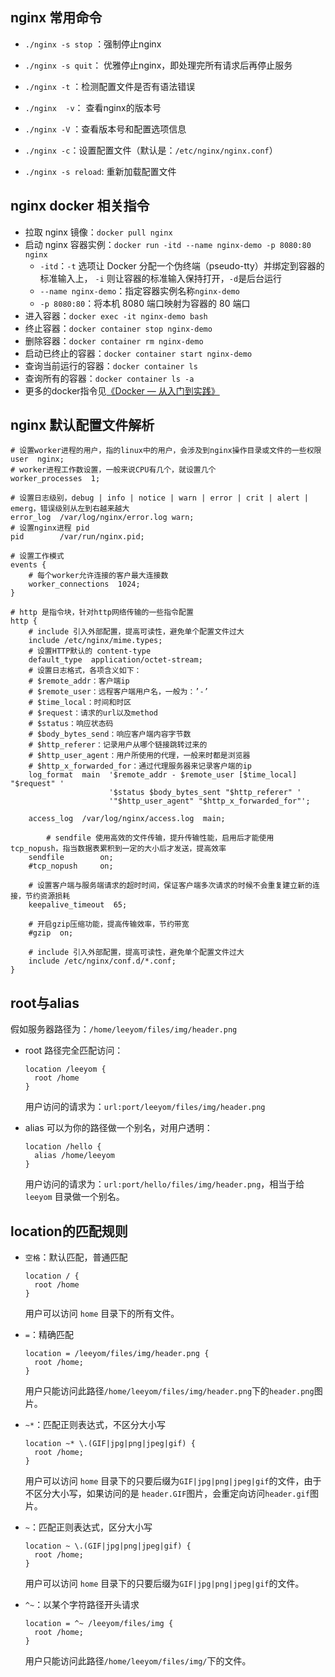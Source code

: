 ## nginx 常用命令

- `./nginx -s stop` ：强制停止nginx

- `./nginx -s quit`： 优雅停止nginx，即处理完所有请求后再停止服务

- `./nginx -t` ：检测配置文件是否有语法错误

- `./nginx  -v`： 查看nginx的版本号

- `./nginx -V` ：查看版本号和配置选项信息

- `./nginx -c`：设置配置文件（默认是：`/etc/nginx/nginx.conf`）

- `./nginx -s reload`: 重新加载配置文件

## nginx docker 相关指令

- 拉取 nginx 镜像：`docker pull nginx`
- 启动 nginx 容器实例：`docker run -itd --name nginx-demo -p 8080:80 nginx`
  - `-itd`：`-t` 选项让 Docker 分配一个伪终端（pseudo-tty）并绑定到容器的标准输入上， `-i` 则让容器的标准输入保持打开，`-d`是后台运行
  - `--name nginx-demo`：指定容器实例名称`nginx-demo`
  - `-p 8080:80`：将本机 8080 端口映射为容器的 80 端口
- 进入容器：`docker exec -it nginx-demo bash`
- 终止容器：`docker container stop nginx-demo`
- 删除容器：`docker container rm nginx-demo`
- 启动已终止的容器：`docker container start nginx-demo`
- 查询当前运行的容器：`docker container ls`
- 查询所有的容器：`docker container ls -a`
- 更多的docker指令见[《Docker — 从入门到实践》](https://vuepress.mirror.docker-practice.com)

## nginx 默认配置文件解析

```nginx
# 设置worker进程的用户，指的linux中的用户，会涉及到nginx操作目录或文件的一些权限
user  nginx;
# worker进程工作数设置，一般来说CPU有几个，就设置几个
worker_processes  1;

# 设置日志级别，debug | info | notice | warn | error | crit | alert | emerg，错误级别从左到右越来越大
error_log  /var/log/nginx/error.log warn;
# 设置nginx进程 pid
pid        /var/run/nginx.pid;

# 设置工作模式
events {
  	# 每个worker允许连接的客户最大连接数
    worker_connections  1024;
}

# http 是指令块，针对http网络传输的一些指令配置
http {
  	# include 引入外部配置，提高可读性，避免单个配置文件过大
    include /etc/nginx/mime.types;
  	# 设置HTTP默认的 content-type
    default_type  application/octet-stream;
    # 设置日志格式，各项含义如下：
    # $remote_addr：客户端ip
  	# $remote_user：远程客户端用户名，一般为：’-’
  	# $time_local：时间和时区
  	# $request：请求的url以及method
  	# $status：响应状态码
  	# $body_bytes_send：响应客户端内容字节数
  	# $http_referer：记录用户从哪个链接跳转过来的
  	# $http_user_agent：用户所使用的代理，一般来时都是浏览器
  	# $http_x_forwarded_for：通过代理服务器来记录客户端的ip
    log_format  main  '$remote_addr - $remote_user [$time_local] "$request" '
                      '$status $body_bytes_sent "$http_referer" '
                      '"$http_user_agent" "$http_x_forwarded_for"';

    access_log  /var/log/nginx/access.log  main;

		# sendfile 使用高效的文件传输，提升传输性能，启用后才能使用tcp_nopush，指当数据表累积到一定的大小后才发送，提高效率
    sendfile        on;
    #tcp_nopush     on;
		
  	# 设置客户端与服务端请求的超时时间，保证客户端多次请求的时候不会重复建立新的连接，节约资源损耗
    keepalive_timeout  65;
		
  	# 开启gzip压缩功能，提高传输效率，节约带宽
    #gzip  on;
		
  	# include 引入外部配置，提高可读性，避免单个配置文件过大
    include /etc/nginx/conf.d/*.conf;
}
```



## root与alias

假如服务器路径为：`/home/leeyom/files/img/header.png`

- root 路径完全匹配访问：

  ```nginx
  location /leeyom { 
    root /home 
  }
  ```

  用户访问的请求为：`url:port/leeyom/files/img/header.png`

- alias 可以为你的路径做一个别名，对用户透明：

  ```nginx
  location /hello { 
    alias /home/leeyom
  }
  ```

  用户访问的请求为：`url:port/hello/files/img/header.png`，相当于给 `leeyom` 目录做一个别名。

## location的匹配规则

- `空格`：默认匹配，普通匹配

  ```nginx
  location / { 
    root /home 
  }
  ```

  用户可以访问 `home` 目录下的所有文件。

- `=`：精确匹配

  ```nginx
  location = /leeyom/files/img/header.png { 
    root /home; 
  }
  ```

  用户只能访问此路径`/home/leeyom/files/img/header.png`下的`header.png`图片。

- `~*`：匹配正则表达式，不区分大小写

  ```nginx
  location ~* \.(GIF|jpg|png|jpeg|gif) { 
    root /home; 
  }
  ```

  用户可以访问 `home` 目录下的只要后缀为`GIF|jpg|png|jpeg|gif`的文件，由于不区分大小写，如果访问的是 `header.GIF`图片，会重定向访问`header.gif`图片。

- `~`：匹配正则表达式，区分大小写

  ```nginx
  location ~ \.(GIF|jpg|png|jpeg|gif) { 
    root /home; 
  }
  ```

  用户可以访问 `home` 目录下的只要后缀为`GIF|jpg|png|jpeg|gif`的文件。

- `^~`：以某个字符路径开头请求

  ```nginx
  location = ^~ /leeyom/files/img { 
    root /home; 
  }
  ```

  用户只能访问此路径`/home/leeyom/files/img/`下的文件。